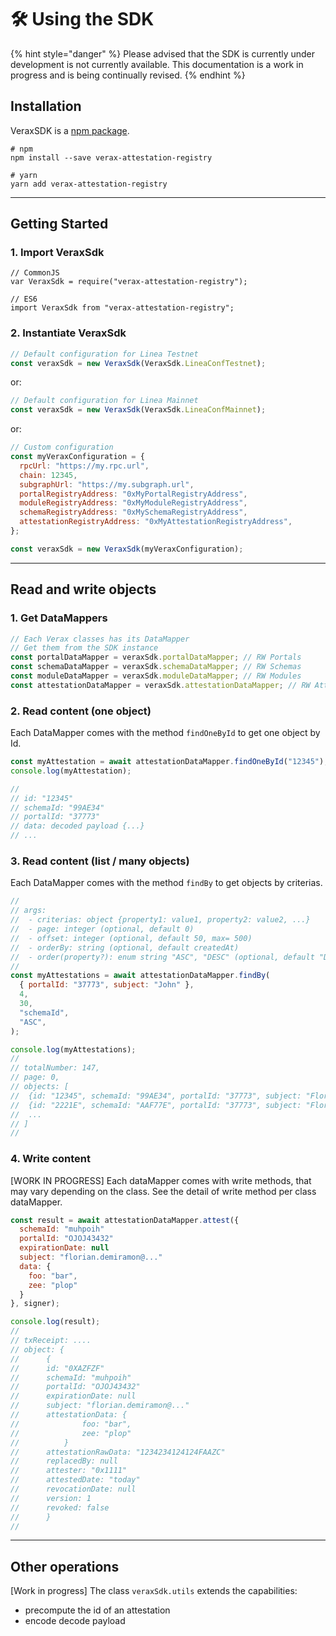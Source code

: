 # 🛠 Using the SDK

{% hint style="danger" %}
Please advised that the SDK is currently under development is not currently available.  This documentation is a work in progress and is being continually revised.
{% endhint %}

## Installation

VeraxSDK is a [npm package](https://www.npmjs.com/package/verax-sdk/).

```
# npm
npm install --save verax-attestation-registry
```

```
# yarn
yarn add verax-attestation-registry
```

***

## Getting Started <a href="#user-content-getting-started" id="user-content-getting-started"></a>

### 1. Import VeraxSdk <a href="#user-content-1-import-veraxsdk" id="user-content-1-import-veraxsdk"></a>

```
// CommonJS
var VeraxSdk = require("verax-attestation-registry");
```

```
// ES6
import VeraxSdk from "verax-attestation-registry";
```

### 2. Instantiate VeraxSdk <a href="#user-content-2-instantiate-veraxsdk" id="user-content-2-instantiate-veraxsdk"></a>

```javascript
// Default configuration for Linea Testnet
const veraxSdk = new VeraxSdk(VeraxSdk.LineaConfTestnet);
```

or:

```javascript
// Default configuration for Linea Mainnet
const veraxSdk = new VeraxSdk(VeraxSdk.LineaConfMainnet);
```

or:

```javascript
// Custom configuration
const myVeraxConfiguration = {
  rpcUrl: "https://my.rpc.url",
  chain: 12345,
  subgraphUrl: "https://my.subgraph.url",
  portalRegistryAddress: "0xMyPortalRegistryAddress",
  moduleRegistryAddress: "0xMyModuleRegistryAddress",
  schemaRegistryAddress: "0xMySchemaRegistryAddress",
  attestationRegistryAddress: "0xMyAttestationRegistryAddress",
};

const veraxSdk = new VeraxSdk(myVeraxConfiguration);
```

***

## Read and write objects <a href="#user-content-read-and-write-objects" id="user-content-read-and-write-objects"></a>

### 1. Get DataMappers <a href="#user-content-1-get-datamappers" id="user-content-1-get-datamappers"></a>

```javascript
// Each Verax classes has its DataMapper
// Get them from the SDK instance
const portalDataMapper = veraxSdk.portalDataMapper; // RW Portals
const schemaDataMapper = veraxSdk.schemaDataMapper; // RW Schemas
const moduleDataMapper = veraxSdk.moduleDataMapper; // RW Modules
const attestationDataMapper = veraxSdk.attestationDataMapper; // RW Attestations
```

### 2. Read content (one object) <a href="#user-content-2-read-content-one-object" id="user-content-2-read-content-one-object"></a>

Each DataMapper comes with the method `findOneById` to get one object by Id.

```javascript
const myAttestation = await attestationDataMapper.findOneById("12345");
console.log(myAttestation);

//
// id: "12345"
// schemaId: "99AE34"
// portalId: "37773"
// data: decoded payload {...}
// ...
```

### 3. Read content (list / many objects) <a href="#user-content-3-read-content-list--many-objects" id="user-content-3-read-content-list--many-objects"></a>

Each DataMapper comes with the method `findBy` to get objects by criterias.

```javascript
//
// args:
// 	- criterias: object {property1: value1, property2: value2, ...}
// 	- page: integer (optional, default 0)
// 	- offset: integer (optional, default 50, max= 500)
// 	- orderBy: string (optional, default createdAt)
// 	- order(property?): enum string "ASC", "DESC" (optional, default "DESC")
//
const myAttestations = await attestationDataMapper.findBy(
  { portalId: "37773", subject: "John" },
  4,
  30,
  "schemaId",
  "ASC",
);

console.log(myAttestations);
//
// totalNumber: 147,
// page: 0,
// objects: [
// 	{id: "12345", schemaId: "99AE34", portalId: "37773", subject: "Florian", ...},
// 	{id: "2221E", schemaId: "AAF77E", portalId: "37773", subject: "Florian", ...},
// 	...
// ]
//
```

### 4. Write content <a href="#user-content-4-write-content" id="user-content-4-write-content"></a>

\[WORK IN PROGRESS] Each dataMapper comes with write methods, that may vary depending on the class. See the detail of write method per class dataMapper.

```javascript
const result = await attestationDataMapper.attest({
  schemaId: "muhpoih"
  portalId: "OJOJ43432"
  expirationDate: null
  subject: "florian.demiramon@..."
  data: {
    foo: "bar",
    zee: "plop"
  }
}, signer);

console.log(result);
//
// txReceipt: ....
// object: {
//		{
//		id: "0XAZFZF"
//		schemaId: "muhpoih"
//		portalId: "OJOJ43432"
//		expirationDate: null
//		subject: "florian.demiramon@..."
//		attestationData: {
//				foo: "bar",
//				zee: "plop"
//			}
//		attestationRawData: "1234234124124FAAZC"
//		replacedBy: null
//		attester: "0x1111"
//		attestedDate: "today"
//		revocationDate: null
//		version: 1
//		revoked: false
//		}
//
```

***

## Other operations <a href="#user-content-other-operations" id="user-content-other-operations"></a>

\[Work in progress] The class `veraxSdk.utils` extends the capabilities:

* precompute the id of an attestation
* encode decode payload
